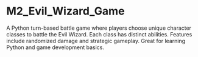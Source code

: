 # M2_Evil_Wizard_Game
A Python turn-based battle game where players choose unique character classes to battle the Evil Wizard. Each class has distinct abilities. Features include randomized damage and strategic gameplay. Great for learning Python and game development basics.
